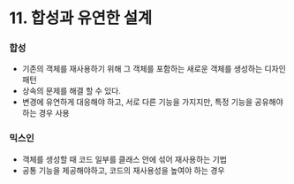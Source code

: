 # 11. 합성과 유연한 설계

###

### 합성

- 기존의 객체를 재사용하기 위해 그 객체를 포함하는 새로운 객체를 생성하는 디자인 패턴
- 상속의 문제를 해결 할 수 있다.
- 변경에 유연하게 대응해야 하고, 서로 다른 기능을 가지지만, 특정 기능을 공유해야하는 경우 사용

### 믹스인

- 객체를 생성할 때 코드 일부를 클래스 안에 섞어 재사용하는 기법
- 공통 기능을 제공해야하고, 코드의 재사용성을 높여야 하는 경우